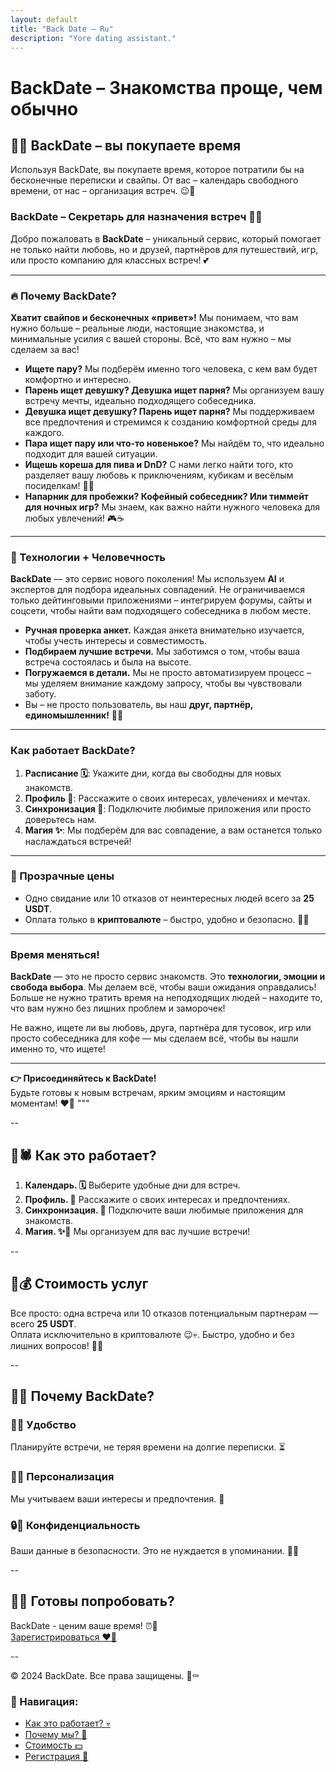 ```yaml
---
layout: default
title: "Back Date – Ru"
description: "Yore dating assistant."
---
```


# BackDate – Знакомства проще, чем обычно

## 🖤👅 BackDate – вы покупаете время

Используя BackDate, вы покупаете время, которое потратили бы на бесконечные переписки и свайпы. От вас – календарь свободного времени, от нас – организация встреч. 😉🖤

### **BackDate – Секретарь для назначения встреч 🖤🔥**

Добро пожаловать в **BackDate** – уникальный сервис, который помогает не только найти любовь, но и друзей, партнёров для путешествий, игр, или просто компанию для классных встреч! 💕

---

### **🔥 Почему BackDate?**

**Хватит свайпов и бесконечных «привет»!** Мы понимаем, что вам нужно больше – реальные люди, настоящие знакомства, и минимальные усилия с вашей стороны. Всё, что вам нужно – мы сделаем за вас!

- **Ищете пару?** Мы подберём именно того человека, с кем вам будет комфортно и интересно.
- **Парень ищет девушку? Девушка ищет парня?** Мы организуем вашу встречу мечты, идеально подходящего собеседника.
- **Девушка ищет девушку? Парень ищет парня?** Мы поддерживаем все предпочтения и стремимся к созданию комфортной среды для каждого.
- **Пара ищет пару или что-то новенькое?** Мы найдём то, что идеально подходит для вашей ситуации.
- **Ищешь кореша для пива и DnD?** С нами легко найти того, кто разделяет вашу любовь к приключениям, кубикам и весёлым посиделкам! 🎲🍻
- **Напарник для пробежки? Кофейный собеседник? Или тиммейт для ночных игр?** Мы знаем, как важно найти нужного человека для любых увлечений! 🎮☕

---

### **🤖 Технологии + Человечность**

**BackDate** — это сервис нового поколения! Мы используем **AI** и экспертов для подбора идеальных совпадений. Не ограничиваемся только дейтинговыми приложениями – интегрируем форумы, сайты и соцсети, чтобы найти вам подходящего собеседника в любом месте.

- **Ручная проверка анкет.** Каждая анкета внимательно изучается, чтобы учесть интересы и совместимость.
- **Подбираем лучшие встречи.** Мы заботимся о том, чтобы ваша встреча состоялась и была на высоте.
- **Погружаемся в детали.** Мы не просто автоматизируем процесс – мы уделяем внимание каждому запросу, чтобы вы чувствовали заботу.
- Вы – не просто пользователь, вы наш **друг, партнёр, единомышленник!** 🖤✨

---

### **Как работает BackDate?**

1. **Расписание 🗓️**: Укажите дни, когда вы свободны для новых знакомств.
2. **Профиль 📝**: Расскажите о своих интересах, увлечениях и мечтах.
3. **Синхронизация 🔄**: Подключите любимые приложения или просто доверьтесь нам.
4. **Магия ✨**: Мы подберём для вас совпадение, а вам останется только наслаждаться встречей!

---

### **💸 Прозрачные цены**

- Одно свидание или 10 отказов от неинтересных людей всего за **25 USDT**.
- Оплата только в **криптовалюте** – быстро, удобно и безопасно. 🚀🖤

---

### **Время меняться!**

**BackDate** — это не просто сервис знакомств. Это **технологии, эмоции и свобода выбора**. Мы делаем всё, чтобы ваши ожидания оправдались! Больше не нужно тратить время на неподходящих людей – находите то, что вам нужно без лишних проблем и заморочек!

Не важно, ищете ли вы любовь, друга, партнёра для тусовок, игр или просто собеседника для кофе — мы сделаем всё, чтобы вы нашли именно то, что ищете!

---

**👉 Присоединяйтесь к BackDate!**  
Будьте готовы к новым встречам, ярким эмоциям и настоящим моментам! ❤️‍🔥
"""



--

## 🖤🕷️ Как это работает?

1. **Календарь. 🗓️** Выберите удобные дни для встреч.
2. **Профиль. 📝** Расскажите о своих интересах и предпочтениях.
3. **Синхронизация. 🔄** Подключите ваши любимые приложения для знакомств.
4. **Магия. ✨🖤** Мы организуем для вас лучшие встречи!

--

## 🖤💰 Стоимость услуг

Все просто: одна встреча или 10 отказов потенциальным партнерам — всего **25 USDT**.  
Оплата исключительно в криптовалюте 😉💀. Быстро, удобно и без лишних вопросов! 👻🖤

--

## 🖤👀 Почему BackDate?

### 🖤🤝 Удобство  
Планируйте встречи, не теряя времени на долгие переписки. ⏳  

### 🖤🎯 Персонализация  
Мы учитываем ваши интересы и предпочтения. 💌  

### 🔒🖤 Конфиденциальность  
Ваши данные в безопасности. Это не нуждается в упоминании. 🕵️‍♂️  

--

## 🖤👄 Готовы попробовать?

BackDate - ценим ваше время! ⏰🖤  
[Зарегистрироваться ❤️‍🔥](signup.html)

--

© 2024 BackDate. Все права защищены. 🖤⚰️

### 🖤 Навигация:
- [Как это работает? 💀](#как-это-работает)
- [Почему мы? 👻](#почему-backdate)
- [Стоимость 💵](#стоимость-услуг)
- [Регистрация 🖤](#готовы-попробовать)
